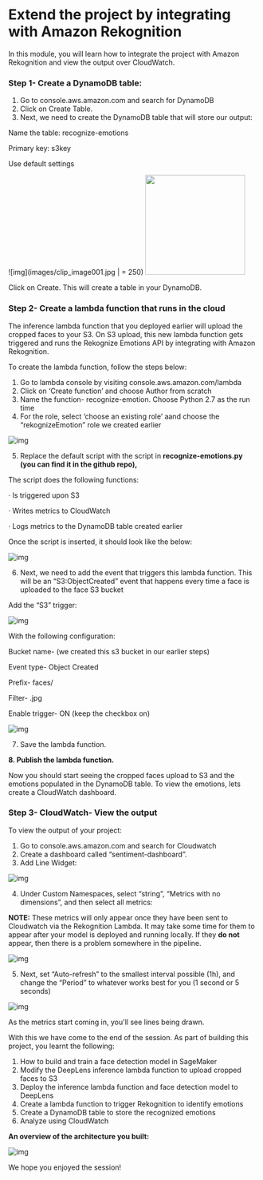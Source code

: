 # Extend the project by integrating with Amazon Rekognition

In this module, you will learn how to integrate the project with Amazon Rekognition and view the output over CloudWatch. 

### Step 1- Create a DynamoDB table: 

1. Go to console.aws.amazon.com and search for DynamoDB
2. Click on Create Table.
3. Next, we need to create the DynamoDB table that will store our output:

Name the table: recognize-emotions

Primary key: s3key

Use default settings

![img](images/clip_image001.jpg | = 250)
<img src="images/clip_image001.jpg" width="200">

Click on Create. This will create a table in your DynamoDB.

 

### Step 2- Create a lambda function that runs in the cloud

 

The inference lambda function that you deployed earlier will upload the cropped faces to your S3. On S3 upload, this new lambda function gets triggered and runs the Rekognize Emotions API by integrating with Amazon Rekognition. 

To create the lambda function, follow the steps below:

1. Go to lambda console by visiting console.aws.amazon.com/lambda
2. Click on ‘Create function’ and choose Author from scratch
3. Name the function- recognize-emotion. Choose Python 2.7 as the run time
4. For the role, select ‘choose an existing role’ aand choose the “rekognizeEmotion” role we created earlier

![img](images/clip_image002.jpg)

 

5. Replace the default script with the script in **recognize-emotions.py (you can find it in the github repo),**

The script does the following functions:

·      Is triggered upon S3

·      Writes metrics to CloudWatch

·      Logs metrics to the DynamoDB table created earlier

 

Once the script is inserted, it should look like the below:

![img](images/clip_image003.jpg)

 

6. Next, we need to add the event that triggers this lambda function. This will be an “S3:ObjectCreated” event that happens every time a face is uploaded to the face S3 bucket

 

Add the “S3” trigger:

 

![img](images/clip_image004.jpg)

 

With the following configuration:

Bucket name- <your bucket name> (we created this s3 bucket in our earlier steps)

Event type- Object Created

Prefix- faces/

Filter- .jpg

Enable trigger- ON (keep the checkbox on)

![img](images/clip_image005.jpg)

 

7. Save the lambda function.

**8. Publish the lambda function.**

 

Now you should start seeing the cropped faces upload to S3 and the emotions populated in the DynamoDB table. To view the emotions, lets create a CloudWatch dashboard.

 

### Step 3- CloudWatch- View the output

 

To view the output of your project:

1. Go to console.aws.amazon.com and search for Cloudwatch
2. Create a dashboard called “sentiment-dashboard”. 
3. Add Line Widget:

 

![img](images/clip_image006.jpg)

 

4. Under Custom Namespaces, select “string”, “Metrics with no dimensions”, and then select all metrics:

**NOTE:** These metrics will only appear once they have been sent to Cloudwatch via the Rekognition Lambda. It may take some time for them to appear after your model is deployed and running locally. If they **do not** appear, then there is a problem somewhere in the pipeline.

![img](images/clip_image007.jpg)

 

5. Next, set “Auto-refresh” to the smallest interval possible (1h), and change the “Period” to whatever works best for you (1 second or 5 seconds)

![img](images/clip_image008.jpg)

 

As the metrics start coming in, you'll see lines being drawn.

 

With this we have come to the end of the session. As part of building this project, you learnt the following:

1. How to build and train a face detection model in SageMaker
2. Modify the DeepLens inference lambda function to upload cropped faces to S3
3. Deploy the inference lambda function and face detection model to DeepLens
4. Create a lambda function to trigger Rekognition to identify emotions
5. Create a DynamoDB table to store the recognized emotions
6. Analyze using CloudWatch

**An overview of the architecture you built:**

![img](images/clip_image009.jpg)

 

We hope you enjoyed the session!

 

 

 
